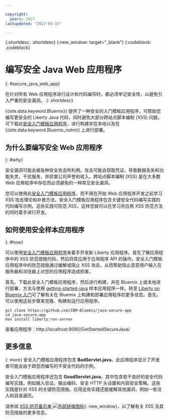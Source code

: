 ```yaml
---

copyright:
  years: 2017
lastupdated: "2017-03-15"

---
```


{:shortdesc: .shortdesc}
{:new_window: target="_blank"}
{:codeblock: .codeblock}

# 编写安全 Java Web 应用程序
{: #secure_java_web_app}

在针对所有 Web 应用程序进行设计和代码编写时，都必须牢记安全性，以避免引入严重的安全漏洞。
{: shortdesc}

{{site.data.keyword.Bluemix}} 提供了一种安全的入门模板应用程序，可帮助您编写更安全的 Liberty Java 代码，同时避免大部分跨站点脚本编制 (XSS) 问题。可下载此[安全入门模板应用程序](https://github.com/IBM-Bluemix/java-secure-app)，进行构建并在本地以及在 {{site.data.keyword.Bluemix_notm}} 上进行部署。

## 为什么要编写安全 Web 应用程序
{: #why}

安全漏洞可能会被各种安全攻击所利用。攻击可能会窃取凭证，导致数据丢失和功能失灵，干扰服务，并损害公司声誉和收入。跨站点脚本编制 (XSS) 是在大多数 Web 应用程序中存在而必须避免的一种常见安全漏洞。

您可以使用此[安全入门模板应用程序](https://github.com/IBM-Bluemix/java-secure-app)，而不用在开始 Web 应用程序开发之前学习 XSS 攻击理论和补救方法。安全入门模板应用程序包含关键安全代码编写实践的代码编写示例，这些实践可防范 XSS，这样您就可以在学习并应用 XSS 防范方法的同时着手进行开发。

## 如何使用安全样本应用程序
{: #how}

可以使用[安全入门模板应用程序](https://github.com/IBM-Bluemix/java-secure-app)来着手开发新 Liberty 应用程序。首先了解应用程序中的 XSS 防范措施代码，然后将其应用于应用程序 API 的操作。安全入门模板应用程序中的防范措施通过缓解或阻止 XSS 攻击，从而帮助阻止恶意用户输入在服务器和浏览器上对您的应用程序造成损害。

首先，下载此安全入门模板应用程序，然后进行构建，并在 Bluemix 上或本地进行部署，方法与使用 [getting-started-java](https://github.com/IBM-Bluemix/get-started-java) 样本应用程序一样。转至 [Liberty on Bluemix 入门](getting-started.html)可了解有关在 Bluemix 上构建和部署应用程序的更多信息。首先，可以使用这些步骤来克隆、构建和运行应用程序。

```
git clone https://github.com/IBM-Bluemix/java-secure-app
cd java-secure-app
mvn install liberty:run-server
```
查看应用程序：http://localhost:9080/GetStartedSecureJava/

## 更多信息
{: more}
安全入门模板应用程序包含 **BadServlet.java**。此应用程序显示了开发者可能会由于疏忽而编写的不安全代码的示例。

安全入门模板应用程序还包含 **GoodServlet.java**，其中包含若干良好的安全代码编写实践，例如输入验证、输出编码、安全 HTTP 头设置和内容安全策略。这些实践是针对 XSS 的关键防范措施。应用这些实践还能缓解其他漏洞，例如一些注入和目录遍历。

请参阅 [XSS 防范备忘单 ![外部链接图标](../../icons/launch-glyph.svg "外部链接图标")](https://www.owasp.org/index.php/XSS){: new_window}，以了解有关 XSS 及其防范措施的更多信息。
